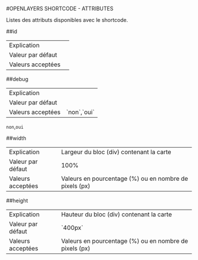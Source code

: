 #OPENLAYERS SHORTCODE - ATTRIBUTES

Listes des attributs disponibles avec le shortcode.

##id

<table>
	<tr>
		<td>Explication</td>
		<td></td>
	</tr>
	<tr>
		<td>Valeur par défaut</td>
		<td></td>
	</tr>
	<tr>
		<td>Valeurs acceptées</td>
		<td></td>
	</tr>
</table>

##debug

<table>
	<tr>
		<td>Explication</td>
		<td></td>
	</tr>
	<tr>
		<td>Valeur par défaut</td>
		<td></td>
	</tr>
	<tr>
		<td>Valeurs acceptées</td>
		<td>`non`,`oui`</td>
	</tr>
</table>

`non`,`oui`

##width

<table>
	<tr>
		<td>Explication</td>
		<td>Largeur du bloc (div) contenant la carte</td>
	</tr>
	<tr>
		<td>Valeur par défaut</td>
		<td>100%</td>
	</tr>
	<tr>
		<td>Valeurs acceptées</td>
		<td>Valeurs en pourcentage (%) ou en nombre de pixels (px)</td>
	</tr>
</table>

##height

<table>
	<tr>
		<td>Explication</td>
		<td>Hauteur du bloc (div) contenant la carte</td>
	</tr>
	<tr>
		<td>Valeur par défaut</td>
		<td>`400px`</td>
	</tr>
	<tr>
		<td>Valeurs acceptées</td>
		<td>Valeurs en pourcentage (%) ou en nombre de pixels (px)</td>
	</tr>
</table>